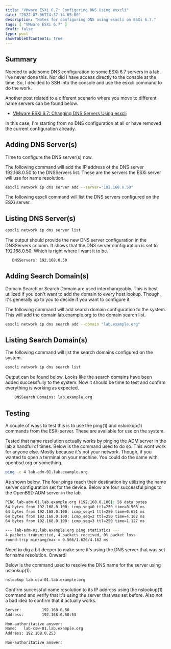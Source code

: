 ```yaml
---
title: "VMware ESXi 6.7: Configuring DNS Using esxcli"
date: "2022-07-06T14:37:14-05:00"
description: "Notes for configuring DNS using esxcli on ESXi 6.7."
tags: [ "VMware ESXi 6.7" ]
draft: false
type: post
showTableOfContents: true
---
```


## Summary

Needed to add some DNS configuration to some ESXi 6.7 servers in a lab.
I've never done this. Nor did I have access directly to the console at
the time. So, I decided to SSH into the console and use the esxcli
command to do the work.

Another post related to a different scenario where you move to different
name servers can be found below.

- [VMware ESXi 6.7: Changing DNS Servers Using esxcli](https://info.n3s0.tech/2022/07/06/20220706143717)

In this case, I'm starting from no DNS configuration at all or have 
removed the current configuration already.

## Adding DNS Server(s)

Time to configure the DNS server(s) now.

The following command will add the IP address of the DNS server 
192.168.0.50 to the DNSServers list. These are the servers the ESXi
server will use for name resolution.

```sh
esxcli network ip dns server add --server="192.168.0.50"
```

The following esxcli command will list the DNS servers configured on 
the ESXi server.

## Listing DNS Server(s)

```sh
esxcli network ip dns server list
```

The output should provide the new DNS server configuration in the 
DNSServers column. It shows that the DNS server configuration is set to
192.168.0.50. Which is right where I want it to be.

```sh
   DNSServers: 192.168.0.50
```

## Adding Search Domain(s)

Domain Search or Search Domain are used interchangeably. This is best 
utilized if you don't want to add the domain to every host lookup.
Though, it's generally up to you to decide if you want to configure it.

The following command will add search domain configuration to the 
system. This will add the domain lab.example.org to the domain search 
list.

```sh
esxcli network ip dns search add --domain "lab.example.org"
```

## Listing Search Domain(s)

The following command will list the search domains configured on the system.

```sh
esxcli network ip dns search list
```

Output can be found below. Looks like the search domains have been added
successfully to the system. Now it should be time to test and confirm
everything is working as expected.

```sh
    DNSSearch Domains: lab.example.org
```

## Testing

A couple of ways to test this is to use the ping(1) and nslookup(1) 
commands from the ESXi server. These are available for use on the system.

Tested that name resolution actually works by pinging the ADM server in
the lab a handful of times. Below is the command used to do so. This
wont work for anyone else. Mostly because it's not your network. Though,
if you wanted to open a terminal on your machine. You could do the same
with openbsd.org or something.

```sh
ping -c 4 lab-adm-01.lab.example.org
```

As shown below. The four pings reach their destination by utilizing
the name server configuration set for the device. Below are four 
successful pings to the OpenBSD ADM server in the lab.

```sh
PING lab-adm-01.lab.example.org (192.168.0.100): 56 data bytes
64 bytes from 192.168.0.100: icmp_seq=0 ttl=250 time=0.566 ms
64 bytes from 192.168.0.100: icmp_seq=1 ttl=250 time=0.651 ms
64 bytes from 192.168.0.100: icmp_seq=2 ttl=250 time=4.162 ms
64 bytes from 192.168.0.100: icmp_seq=3 ttl=250 time=1.127 ms

--- lab-adm-01.lab.example.org ping statistics ---
4 packets transmitted, 4 packets received, 0% packet loss
round-trip min/avg/max = 0.566/1.626/4.162 ms
```

Need to dig a bit deeper to make sure it's using the DNS server that 
was set for name resolution. Onward!

Below is the command used to resolve the DNS name for the server using
nslookup(1).

```sh
nslookup lab-csw-01.lab.example.org
```

Confirm successful name resolution to its IP address using the nslookup(1)
command and verify that it's using the server that was set before. Also
not a bad idea to confirm that it actually works.

```sh
Server:         192.168.0.50
Address:        192.168.0.50:53

Non-authoritative answer:
Name:   lab-csw-01.lab.example.org
Address: 192.168.0.253

Non-authoritative answer:
```

